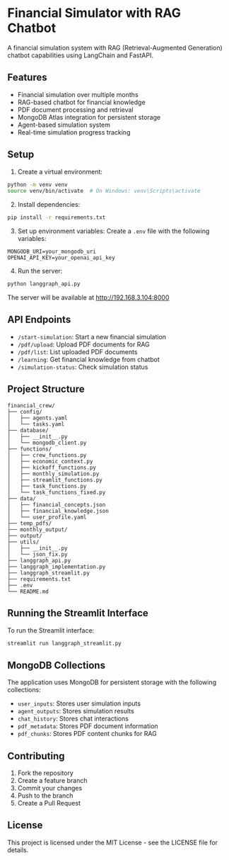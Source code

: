 # Financial Simulator with RAG Chatbot

A financial simulation system with RAG (Retrieval-Augmented Generation) chatbot capabilities using LangChain and FastAPI.

## Features

- Financial simulation over multiple months
- RAG-based chatbot for financial knowledge
- PDF document processing and retrieval
- MongoDB Atlas integration for persistent storage
- Agent-based simulation system
- Real-time simulation progress tracking

## Setup

1. Create a virtual environment:
```bash
python -m venv venv
source venv/bin/activate  # On Windows: venv\Scripts\activate
```

2. Install dependencies:
```bash
pip install -r requirements.txt
```

3. Set up environment variables:
Create a `.env` file with the following variables:
```
MONGODB_URI=your_mongodb_uri
OPENAI_API_KEY=your_openai_api_key
```

4. Run the server:
```bash
python langgraph_api.py
```

The server will be available at http://192.168.3.104:8000

## API Endpoints

- `/start-simulation`: Start a new financial simulation
- `/pdf/upload`: Upload PDF documents for RAG
- `/pdf/list`: List uploaded PDF documents
- `/learning`: Get financial knowledge from chatbot
- `/simulation-status`: Check simulation status

## Project Structure

```
financial_crew/
├── config/
│   ├── agents.yaml
│   └── tasks.yaml
├── database/
│   ├── __init__.py
│   └── mongodb_client.py
├── functions/
│   ├── crew_functions.py
│   ├── economic_context.py
│   ├── kickoff_functions.py
│   ├── monthly_simulation.py
│   ├── streamlit_functions.py
│   ├── task_functions.py
│   └── task_functions_fixed.py
├── data/
│   ├── financial_concepts.json
│   ├── financial_knowledge.json
│   └── user_profile.yaml
├── temp_pdfs/
├── monthly_output/
├── output/
├── utils/
│   ├── __init__.py
│   └── json_fix.py
├── langgraph_api.py
├── langgraph_implementation.py
├── langgraph_streamlit.py
├── requirements.txt
├── .env
└── README.md
```

## Running the Streamlit Interface

To run the Streamlit interface:
```bash
streamlit run langgraph_streamlit.py
```

## MongoDB Collections

The application uses MongoDB for persistent storage with the following collections:
- `user_inputs`: Stores user simulation inputs
- `agent_outputs`: Stores simulation results
- `chat_history`: Stores chat interactions
- `pdf_metadata`: Stores PDF document information
- `pdf_chunks`: Stores PDF content chunks for RAG

## Contributing

1. Fork the repository
2. Create a feature branch
3. Commit your changes
4. Push to the branch
5. Create a Pull Request

## License

This project is licensed under the MIT License - see the LICENSE file for details.
